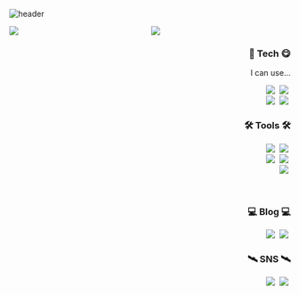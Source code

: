 ![header](https://capsule-render.vercel.app/api?type=waving&color=gradient&customColorList=0,&height=250&section=header&text=Binis%20Git&fontSize=60&fontColor=7774b6&fontAlign=84&fontAlignY=60&descAlignY=10)
<div align="center">
    
  <img align="left" src="https://github-readme-stats.vercel.app/api/top-langs/?username=sianus&theme=dracula&exclude_repo=Computer-Science-Engineering&layout=compact&langs_count=10"/>
  <a href="https://solved.ac/defi622"><img src="http://mazassumnida.wtf/api/mini/generate_badge?boj=defi622"/></a>
<h3 align="right"> 🥇 Tech 😋 </h3>

  <p align="right">I can use...</p>
<p align="right">
  <img src="https://img.shields.io/badge/Python-3766AB?style=flat-square&logo=Python&logoColor=white"/></a>&nbsp
  <img src="https://img.shields.io/badge/C++-00599C?style=flat-square&logo=C%2B%2B&logoColor=white"/></a>&nbsp
  <br>
  <img src="https://img.shields.io/badge/C-A8B9CC?style=flat-square&logo=C&logoColor=white"/></a>&nbsp
  <img src="https://img.shields.io/badge/Linux-FCC624?style=flat-square&logo=linux&logoColor=white"/></a>&nbsp

  
</p>

<h3 align="right"> 🛠️ Tools 🛠️ </h3>
<p align="right"  >
  <img src="https://img.shields.io/badge/VSCode-007ACC?style=flat-square&logo=visualstudiocode&logoColor=white"/></a>&nbsp
  <img src="https://img.shields.io/badge/Vmware-607078?style=flat-square&logo=Ubuntu&logoColor=white"/></a>&nbsp
  <br>
  <img src="https://img.shields.io/badge/Kali-557C94?style=flat-square&logo=kalilinux&logoColor=white"/></a>&nbsp
  <img src="https://img.shields.io/badge/Colab-F9AB00?style=flat-square&logo=googlecolab&logoColor=white"/></a>&nbsp
  <br>
  <img src="https://img.shields.io/badge/GitHub-181717?style=flat-square&logo=github&logoColor=white"/></a>&nbsp
</p> 
<br>
 
<h3 align="right"> 💻 Blog 💻 </h3>
<p align="right">
    <a href="https://bestasus.tistory.com/"><img src="https://img.shields.io/badge/Tistory-231F20?style=flat-square&logo=telegraph&logoColor=white"/></a>&nbsp
  <a href="https://blog.naver.com/tlsdnqls622"><img src="https://img.shields.io/badge/NAVER-03C75A?style=flat-square&logo=naver&logoColor=white"/></a>&nbsp
</p>

<h3 align="right"> 🛰️ SNS 🛰️ </h3>
<p align="right">
  <a href="https://www.instagram.com/bini_vvw0.0/"><img src="https://img.shields.io/badge/Instagram-E4405F?style=flat-square&logo=instagram&logoColor=white"/></a>&nbsp
  <a href="mailto:defi622@naver.com"><img src="https://img.shields.io/badge/Mail-03C75A?style=flat-square&logo=gmail&logoColor=white"/></a>&nbsp
